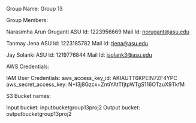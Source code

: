 ﻿Group Name: Group 13


Group Members: 


Narasimha Arun Oruganti
ASU Id: 1223956669
Mail Id: norugant@asu.edu


Tanmay Jena
ASU Id: 1223185782
Mail Id: tjena@asu.edu


Jay Solanki
ASU Id: 1219776844
Mail Id: jsolank3@asu.edu


AWS Credentials:


IAM User Credentials:
aws_access_key_id: AKIAUTT6KPEIN7ZF4YPC
aws_secret_access_key: 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




S3 Bucket names:


Input bucket: inputbucketgroup13proj2
Output bucket: outputbucketgroup13proj2